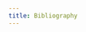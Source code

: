 ```yaml
---
title: Bibliography
---
```


<ol>
	<!-- <li> {% include citation.html
		authors = "May, M. R., Contreras, D. L., Sundue, M. A., Nagalingum, N. S., Looy, C. V., & Rothfels, C. J."
		title   = "Inferring the Total-Evidence Timescale of Marattialean Fern Evolution in the Face of Model Sensitivity"
		journal = "Systematic Biology"
		doi     = "https://doi.org/10.1093/sysbio/syab020"
		inpress = "true"
		year    = "2021"
	%} </li> -->
</ol>
